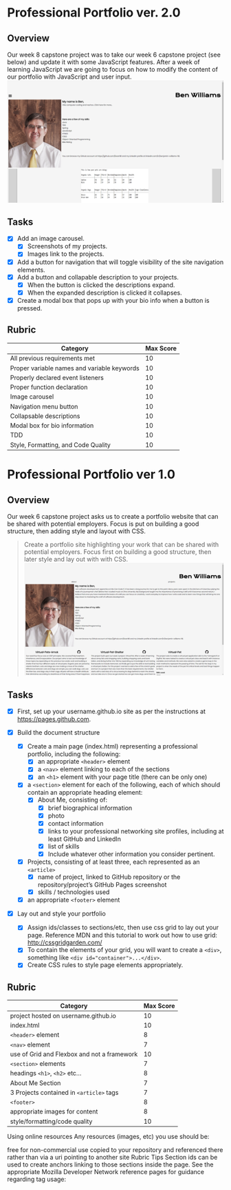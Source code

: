 # Professional Portfolio ver. 2.0

## Overview
Our week 8 capstone project was to take our week 6 capstone project (see below) and update it with some JavaScript features.  After a week of learning JavaScript we are going to focus on how to modify the content of our portfolio with JavaScript and user input.
![ver 2.0 screenshot](/version2.png)

## Tasks
- [x] Add an image carousel.
	- [x] Screenshots of my projects.
	- [x] Images link to the projects.
- [x] Add a button for navigation that will toggle visibility of the site navigation elements.
- [x] Add a button and collapable description to your projects.
	- [x] When the button is clicked the descriptions expand.
	- [x] When the expanded description is clicked it collapses.
- [x] Create a modal box that pops up with your bio info when a button is pressed. 

## Rubric
Category|Max Score
--------|---------
All previous requirements met|10
Proper variable names and variable keywords|10
Properly declared event listeners|10
Proper function declaration|10
Image carousel|10
Navigation menu button|10
Collapsable descriptions|10
Modal box for bio information|10
TDD|10
Style, Formatting, and Code Quality|10

# Professional Portfolio ver 1.0
## Overview

Our week 6 capstone project asks us to create a portfolio website that can be shared with potential employers.  Focus is put on building a good structure, then adding style and layout with CSS.
>Create a portfolio site highlighting your work that can be shared with potential employers. Focus first on building a good structure, then later style and lay out with with CSS.
![ver 1.0 screenshot](/version1.png)
## Tasks
- [x] First, set up your username.github.io site as per the instructions at https://pages.github.com.

- [x] Build the document structure
	- [x] Create a main page (index.html) representing a professional portfolio, including the following:
		- [x] an appropriate `<header>` element
		- [x] a `<nav>` element linking to each of the sections
		- [x] an `<h1>` element with your page title (there can be only one)
	- [x] a `<section>` element for each of the following, each of which should contain an appropriate heading element:
		- [x] About Me, consisting of:
			- [x] brief biographical information
			- [x] photo
			- [x] contact information
			- [x] links to your professional networking site profiles, including at least GitHub and LinkedIn
			- [x] list of skills
			- [x] Include whatever other information you consider pertinent.
	- [x] Projects, consisting of at least three, each represented as an `<article>`
		- [x] name of project, linked to GitHub repository or the repository/project’s GitHub Pages
screenshot
		- [x] skills / technologies used
	- [x] an appropriate `<footer>` element
- [x] Lay out and style your portfolio
	- [x] Assign ids/classes to sections/etc, then use css grid to lay out your page. Reference MDN and this tutorial to work out how to use grid: http://cssgridgarden.com/
	- [x] To contain the elements of your grid, you will want to create a `<div>`, something like `<div id="container">...</div>`.
	- [x] Create CSS rules to style page elements appropriately.

## Rubric
Category|Max Score
--------|---------
project hosted on username.github.io|10
index.html|10
`<header>` element|8
`<nav>` element|7
use of Grid and Flexbox and not a framework|10
`<section>` elements|7
headings `<h1>`, `<h2>` etc…|8
About Me Section|7
3 Projects contained in `<article>` tags|7
`<footer>`|8
appropriate images for content|8
style/formatting/code quality|10

Using online resources
Any resources (images, etc) you use should be:

free for non-commercial use
copied to your repository and referenced there rather than via a uri pointing to another site
Rubric
Tips
Section ids can be used to create anchors linking to those sections inside the page.
See the appropriate Mozilla Developer Network reference pages for guidance regarding tag usage:
<header>
<nav>
<section>
<article>
<footer>